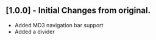 ## [1.0.0] - Initial Changes from original.

* Added MD3 navigation bar support
* Added a divider


